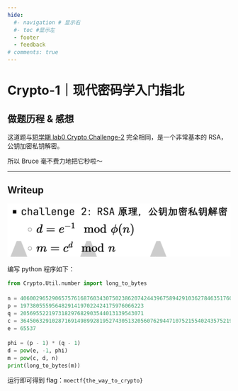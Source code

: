 ```yaml
---
hide:
  #- navigation # 显示右
  #- toc #显示左
  - footer
  - feedback
# comments: true
---  
```


# Crypto-1｜现代密码学入门指北

## 做题历程 & 感想

这道题与[短学期 lab0 Crypto Challenge-2](https://note.eternity1005.top/blog/CTF/2023-2024%E6%9A%91%E7%9F%AD%E5%AD%A6%E6%9C%9F/Lab0%20Report/#challenge-2_3) 完全相同，是一个非常基本的 RSA，公钥加密私钥解密。

所以 Bruce 毫不费力地把它秒啦～
***
## Writeup

![](../../../../assets/Pasted%20image%2020240925144532.png)

编写 python 程序如下：

``` python
from Crypto.Util.number import long_to_bytes

n = 40600296529065757616876034307502386207424439675894291036278463517602256790833
p = 197380555956482914197022424175976066223
q = 205695522197318297682903544013139543071
c = 36450632910287169149899281952743051320560762944710752155402435752196566406306
e = 65537

phi = (p - 1) * (q - 1)
d = pow(e, -1, phi)
m = pow(c, d, n)
print(long_to_bytes(m))
```

运行即可得到 flag：`moectf{the_way_to_crypto}`